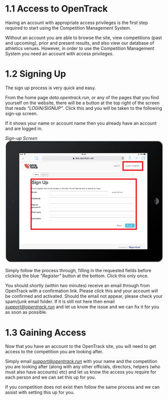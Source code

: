 <!-- TITLE: Training Manual - Sign Up -->
# 1.1 Access to OpenTrack
Having an account with appropriate access privileges is the first step required to start using the Competition Management System. 

Without an account you are able to browse the site, view competitions (past and upcoming), prior and present results, and also view our database of athletics venues. However, in order to use the Competition Management System you need an account with access privileges. 

# 1.2 Signing Up
The sign up process is very quick and easy. 

From the home page *data.opentrack.run*, or any of the pages that you find yourself on the website, there will be a button at the top right of the screen that reads *"LOGIN/SIGNUP"*. Click this and you will be taken to the following sign-up screen.

If it shows your name or account name then you already have an account and are logged in.

*Sign-up Screen*
![Signup](/uploads/sign-up/signup.png "Signup")

Simply follow the process through, filling in the requested fields before clicking the blue *"Register"* button at the bottom. Click this only once.

You should shortly (within two minutes) receive an email through from OpenTrack with a confirmation link. Please click this and your account will be confirmed and activated. Should the email not appear, please check your spam/junk email folder. If it is still not here then email *support@opentrack.run* and let us know the issue and we can fix it for you as soon as possible. 

# 1.3 Gaining Access
Now that you have an account to the OpenTrack site, you will need to get access to the competition you are looking after.

Simply email *support@opentrack.run* with your name and the competition you are looking after (along with any other officials, directors, helpers (who must also have accounts) etc) and let us know the access you require for each person and we can set this up for you. 

If you competition does not exist then follow the same process and we can assist with setting this up for you. 


